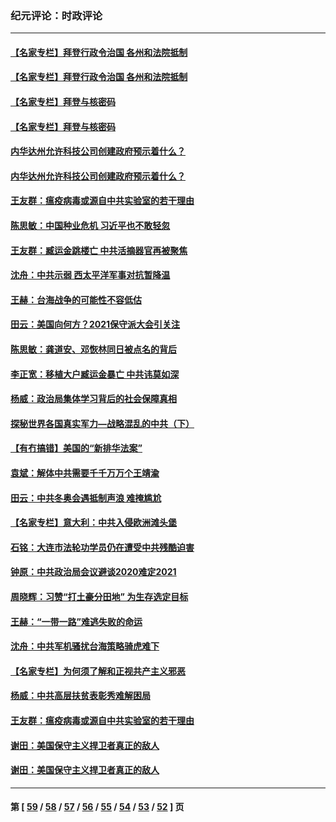 ### 纪元评论：时政评论
---
#### [【名家专栏】拜登行政令治国 各州和法院抵制](../../pages/nsc1025/n12782525.md) 
#### [【名家专栏】拜登行政令治国 各州和法院抵制](../../pages/nsc1025/n12782525.md) 
#### [【名家专栏】拜登与核密码](../../pages/nsc1025/n12782508.md) 
#### [【名家专栏】拜登与核密码](../../pages/nsc1025/n12782508.md) 
#### [内华达州允许科技公司创建政府预示着什么？](../../pages/nsc1025/n12782803.md) 
#### [内华达州允许科技公司创建政府预示着什么？](../../pages/nsc1025/n12782803.md) 
#### [王友群：瘟疫病毒或源自中共实验室的若干理由](../../pages/nsc1025/n12775337.md) 
#### [陈思敏：中国种业危机 习近平也不敢轻忽](../../pages/nsc1025/n12781860.md) 
#### [王友群：臧运金跳楼亡 中共活摘器官再被聚焦](../../pages/nsc1025/n12780737.md) 
#### [沈舟：中共示弱 西太平洋军事对抗暂降温](../../pages/nsc1025/n12780544.md) 
#### [王赫：台海战争的可能性不容低估](../../pages/nsc1025/n12779871.md) 
#### [田云：美国向何方？2021保守派大会引关注](../../pages/nsc1025/n12779809.md) 
#### [陈思敏：龚道安、邓恢林同日被点名的背后](../../pages/nsc1025/n12779986.md) 
#### [李正宽：移植大户臧运金暴亡 中共讳莫如深](../../pages/nsc1025/n12779942.md) 
#### [杨威：政治局集体学习背后的社会保障真相](../../pages/nsc1025/n12779559.md) 
#### [探秘世界各国真实军力—战略混乱的中共（下）](../../pages/nsc1025/n12778176.md) 
#### [【有冇搞错】美国的“新排华法案”](../../pages/nsc1025/n12777718.md) 
#### [袁斌：解体中共需要千千万万个王靖渝](../../pages/nsc1025/n12778848.md) 
#### [田云：中共冬奥会遇抵制声浪 难掩尴尬](../../pages/nsc1025/n12778501.md) 
#### [【名家专栏】意大利：中共入侵欧洲滩头堡](../../pages/nsc1025/n12777777.md) 
#### [石铭：大连市法轮功学员仍在遭受中共残酷迫害](../../pages/nsc1025/n12777929.md) 
#### [钟原：中共政治局会议避谈2020难定2021](../../pages/nsc1025/n12777575.md) 
#### [周晓辉：习赞“打土豪分田地” 为生存选定目标](../../pages/nsc1025/n12777824.md) 
#### [王赫：“一带一路”难逃失败的命运](../../pages/nsc1025/n12776415.md) 
#### [沈舟：中共军机骚扰台海策略骑虎难下](../../pages/nsc1025/n12775936.md) 
#### [【名家专栏】为何须了解和正视共产主义邪恶](../../pages/nsc1025/n12774881.md) 
#### [杨威：中共高层扶贫表彰秀难解困局](../../pages/nsc1025/n12775211.md) 
#### [王友群：瘟疫病毒或源自中共实验室的若干理由](../../pages/nsc1025/n12775337.md) 
#### [谢田：美国保守主义捍卫者真正的敌人](../../pages/nsc1025/n12775636.md) 
#### [谢田：美国保守主义捍卫者真正的敌人](../../pages/nsc1025/n12775636.md) 

---
#### 第 [ [59](./59.md) / [58](./58.md) / [57](./57.md) / [56](./56.md) / [55](./55.md) / [54](./54.md) / [53](./53.md) / [52](./52.md) ] 页
